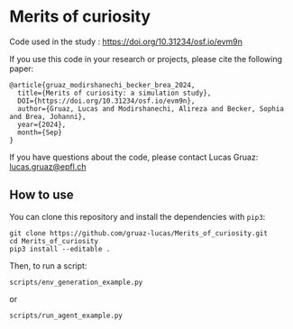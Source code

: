 # Merits of curiosity
Code used in the study : https://doi.org/10.31234/osf.io/evm9n 

If you use this code in your research or projects, please cite the following paper:

```
@article{gruaz_modirshanechi_becker_brea_2024, 
  title={Merits of curiosity: a simulation study}, 
  DOI={https://doi.org/10.31234/osf.io/evm9n}, 
  author={Gruaz, Lucas and Modirshanechi, Alireza and Becker, Sophia and Brea, Johanni}, 
  year={2024}, 
  month={Sep} 
}
```

If you have questions about the code, please contact Lucas Gruaz: lucas.gruaz@epfl.ch

## How to use

You can clone this repository and install the dependencies with `pip3`:

```
git clone https://github.com/gruaz-lucas/Merits_of_curiosity.git
cd Merits_of_curiosity
pip3 install --editable .
```

Then, to run a script:

```
scripts/env_generation_example.py
```

or 

```
scripts/run_agent_example.py
```